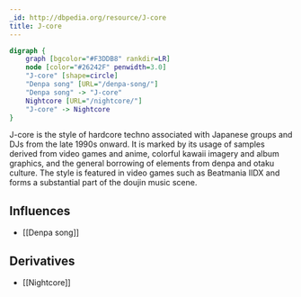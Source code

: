 ```yaml
---
_id: http://dbpedia.org/resource/J-core
title: J-core
---
```


```dot
digraph {
	graph [bgcolor="#F3DDB8" rankdir=LR]
	node [color="#26242F" penwidth=3.0]
	"J-core" [shape=circle]
	"Denpa song" [URL="/denpa-song/"]
	"Denpa song" -> "J-core"
	Nightcore [URL="/nightcore/"]
	"J-core" -> Nightcore
}
```

J-core is the style of hardcore techno associated with Japanese groups and DJs from the late 1990s onward. It is marked by its usage of samples derived from video games and anime, colorful kawaii imagery and album graphics, and the general borrowing of elements from denpa and otaku culture. The style is featured in video games such as Beatmania IIDX and forms a substantial part of the doujin music scene.

## Influences

- [[Denpa song]]

## Derivatives

- [[Nightcore]]
